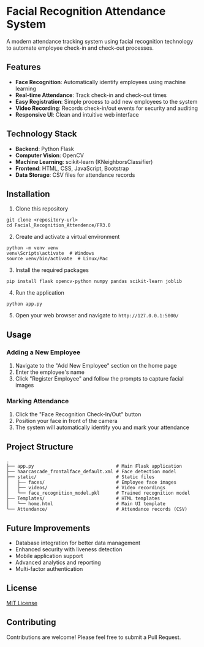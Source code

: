 # Facial Recognition Attendance System

A modern attendance tracking system using facial recognition technology to automate employee check-in and check-out processes.

## Features

- **Face Recognition**: Automatically identify employees using machine learning
- **Real-time Attendance**: Track check-in and check-out times
- **Easy Registration**: Simple process to add new employees to the system
- **Video Recording**: Records check-in/out events for security and auditing
- **Responsive UI**: Clean and intuitive web interface

## Technology Stack

- **Backend**: Python Flask
- **Computer Vision**: OpenCV
- **Machine Learning**: scikit-learn (KNeighborsClassifier)
- **Frontend**: HTML, CSS, JavaScript, Bootstrap
- **Data Storage**: CSV files for attendance records

## Installation

1. Clone this repository
```
git clone <repository-url>
cd Facial_Recognition_Attendence/FR3.0
```

2. Create and activate a virtual environment
```
python -m venv venv
venv\Scripts\activate  # Windows
source venv/bin/activate  # Linux/Mac
```

3. Install the required packages
```
pip install flask opencv-python numpy pandas scikit-learn joblib
```

4. Run the application
```
python app.py
```

5. Open your web browser and navigate to `http://127.0.0.1:5000/`

## Usage

### Adding a New Employee
1. Navigate to the "Add New Employee" section on the home page
2. Enter the employee's name
3. Click "Register Employee" and follow the prompts to capture facial images

### Marking Attendance
1. Click the "Face Recognition Check-In/Out" button
2. Position your face in front of the camera
3. The system will automatically identify you and mark your attendance

## Project Structure

```
.
├── app.py                              # Main Flask application
├── haarcascade_frontalface_default.xml # Face detection model
├── static/                             # Static files
│   ├── faces/                          # Employee face images
│   ├── videos/                         # Video recordings
│   └── face_recognition_model.pkl      # Trained recognition model
├── Templates/                          # HTML templates
│   └── home.html                       # Main UI template
└── Attendance/                         # Attendance records (CSV)
```

## Future Improvements

- Database integration for better data management
- Enhanced security with liveness detection
- Mobile application support
- Advanced analytics and reporting
- Multi-factor authentication

## License

[MIT License](LICENSE)

## Contributing

Contributions are welcome! Please feel free to submit a Pull Request. 